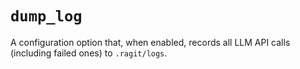 # `dump_log`

A configuration option that, when enabled, records all LLM API calls (including failed ones) to `.ragit/logs`.